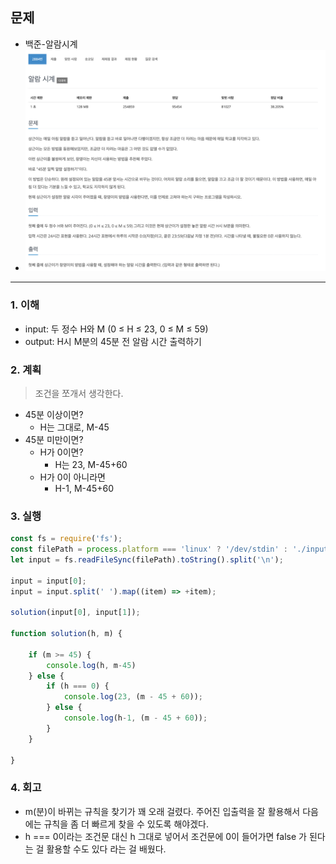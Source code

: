 ## 문제
- 백준-알람시계
- ![img.png](../image/알람시계.png)
---

### 1. 이해
- input: 두 정수 H와 M  (0 ≤ H ≤ 23, 0 ≤ M ≤ 59)
- output: H시 M분의 45분 전 알람 시간 출력하기

### 2. 계획
> 조건을 쪼개서 생각한다.
  - 45분 이상이면?
    - H는 그대로, M-45
  - 45분 미만이면? 
    - H가 0이면?
      - H는 23, M-45+60
    - H가 0이 아니라면 
      - H-1, M-45+60

### 3. 실행
```javascript
const fs = require('fs');
const filePath = process.platform === 'linux' ? '/dev/stdin' : './input.txt';
let input = fs.readFileSync(filePath).toString().split('\n');

input = input[0];
input = input.split(' ').map((item) => +item);

solution(input[0], input[1]);

function solution(h, m) {

    if (m >= 45) {
        console.log(h, m-45)
    } else {
        if (h === 0) {
            console.log(23, (m - 45 + 60));
        } else {
            console.log(h-1, (m - 45 + 60));
        }
    }

}

```

### 4. 회고

- m(분)이 바뀌는 규칙을 찾기가 꽤 오래 걸렸다. 주어진 입출력을 잘 활용해서 다음에는 규칙을 좀 더 빠르게 찾을 수 있도록 해야겠다. 
- h === 0이라는 조건문 대신 h 그대로 넣어서 조건문에 0이 들어가면 false 가 된다는 걸 활용할 수도 있다 라는 걸 배웠다.
